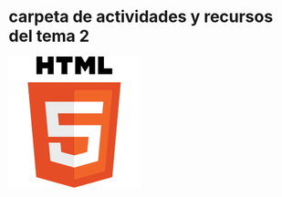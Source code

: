 # carpeta de actividades y recursos del tema 2
<img src="html5.png" aling="center" alt="html_logo">
  
  
